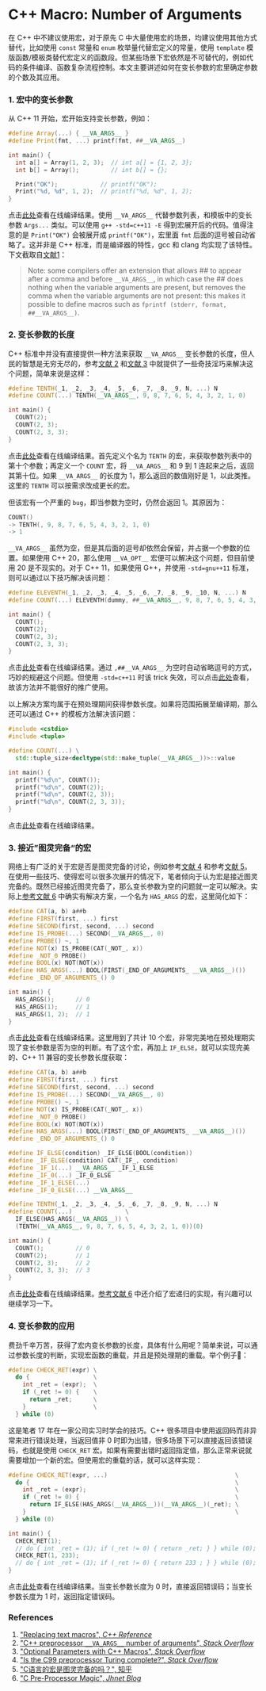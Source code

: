 # C++ Macro: Number of Arguments

在 C++ 中不建议使用宏，对于原先 C 中大量使用宏的场景，均建议使用其他方式替代，比如使用 `const` 常量和 `enum` 枚举量代替宏定义的常量，使用 `template` 模版函数/模板类替代宏定义的函数段。但某些场景下宏依然是不可替代的，例如代码的条件编译、函数复杂流程控制。本文主要讲述如何在变长参数的宏里确定参数的个数及其应用。

### 1. 宏中的变长参数

从 C++ 11 开始，宏开始支持变长参数，例如：

```cpp
#define Array(...) { __VA_ARGS__ }
#define Print(fmt, ...) printf(fmt, ##__VA_ARGS__)

int main() {
  int a[] = Array(1, 2, 3);  // int a[] = {1, 2, 3};
  int b[] = Array();         // int b[] = {};

  Print("OK");            // printf("OK");
  Print("%d, %d", 1, 2);  // printf("%d, %d", 1, 2);
}
```

点击[此处](https://godbolt.org/z/uVUwWq)查看在线编译结果。使用 `__VA_ARGS__` 代替参数列表，和模板中的变长参数 `Args...` 类似。可以使用 `g++ -std=c++11 -E` 得到宏展开后的代码。值得注意的是 `Print("OK")` 会被展开成 `printf("OK")`，宏里面 `fmt` 后面的逗号被自动省略了。这并非是 C++ 标准，而是编译器的特性，gcc 和 clang 均实现了该特性。下文截取自[文献1](https://en.cppreference.com/w/cpp/preprocessor/replace)：

> Note: some compilers offer an extension that allows ## to appear after a comma and before `__VA_ARGS__`, in which case the ## does nothing when the variable arguments are present, but removes the comma when the variable arguments are not present: this makes it possible to define macros such as `fprintf (stderr, format, ##__VA_ARGS__)`.

### 2. 变长参数的长度

C++ 标准中并没有直接提供一种方法来获取 `__VA_ARGS__` 变长参数的长度，但人民的智慧是无穷无尽的，参考[文献 2](https://stackoverflow.com/questions/2124339/c-preprocessor-va-args-number-of-arguments) 和[文献 3](https://stackoverflow.com/questions/3046889/optional-parameters-with-c-macros/3048361) 中就提供了一些奇技淫巧来解决这个问题，简单来说是这样：

```cpp
#define TENTH(_1, _2, _3, _4, _5, _6, _7, _8, _9, N, ...) N
#define COUNT(...) TENTH(__VA_ARGS__, 9, 8, 7, 6, 5, 4, 3, 2, 1, 0)

int main() {
  COUNT(2);
  COUNT(2, 3);
  COUNT(2, 3, 3);
}
```

点击[此处](https://godbolt.org/z/HhM46C)查看在线编译结果。首先定义个名为 `TENTH` 的宏，来获取参数列表中的第十个参数；再定义一个 `COUNT` 宏，将 `__VA_ARGS__` 和 9 到 1 连起来之后，返回其第十位。如果 `__VA_ARGS__` 的长度为 1，那么返回的数值刚好是 1，以此类推。这里的 `TENTH` 可以按需求改成更长的宏。

但该宏有一个严重的 `bug`，即当参数为空时，仍然会返回 1。其原因为：

```cpp
COUNT()
-> TENTH(, 9, 8, 7, 6, 5, 4, 3, 2, 1, 0)
-> 1
```

`__VA_ARGS__` 虽然为空，但是其后面的逗号却依然会保留，并占据一个参数的位置。如果使用 C++ 20，那么使用 `__VA_OPT__` 宏便可以解决这个问题，但目前使用 20 是不现实的。对于 C++ 11，如果使用 G++，并使用 `-std=gnu++11` 标准，则可以通过以下技巧解决该问题：

```cpp
#define ELEVENTH(_1, _2, _3, _4, _5, _6, _7, _8, _9, _10, N, ...) N
#define COUNT(...) ELEVENTH(dummy, ##__VA_ARGS__, 9, 8, 7, 6, 5, 4, 3, 2, 1, 0)

int main() {
  COUNT();
  COUNT(2);
  COUNT(2, 3);
  COUNT(2, 3, 3);
}
```

点击[此处](https://godbolt.org/z/wDzRpE)查看在线编译结果。通过 `,##__VA_ARGS__` 为空时自动省略逗号的方式，巧妙的规避这个问题。但使用 `-std=c++11` 时该 trick 失效，可以点击[此处](https://godbolt.org/z/cgmXBB)查看，故该方法并不能很好的推广使用。

以上解决方案均属于在预处理期间获得参数长度。如果将范围拓展至编译期，那么还可以通过 C++ 的模板方法解决该问题：

```cpp
#include <cstdio>
#include <tuple>

#define COUNT(...) \
  std::tuple_size<decltype(std::make_tuple(__VA_ARGS__))>::value

int main() {
  printf("%d\n", COUNT());
  printf("%d\n", COUNT(2));
  printf("%d\n", COUNT(2, 3));
  printf("%d\n", COUNT(2, 3, 3));
}
```

点击[此处](https://godbolt.org/z/G8eE2V)查看在线编译结果。

### 3. 接近”图灵完备“的宏

网络上有广泛的关于宏是否是图灵完备的讨论，例如参考[文献 4](https://stackoverflow.com/questions/3136686/is-the-c99-preprocessor-turing-complete) 和参考[文献 5](https://www.zhihu.com/question/36183392)。在使用一些技巧、使得宏可以很多次展开的情况下，笔者倾向于认为宏是接近图灵完备的。既然已经接近图灵完备了，那么变长参数为空的问题就一定可以解决。实际上[参考文献 6](http://jhnet.co.uk/articles/cpp_magic) 中确实有解决方案，一个名为 `HAS_ARGS` 的宏，这里简化如下：

```cpp
#define CAT(a, b) a##b
#define FIRST(first, ...) first
#define SECOND(first, second, ...) second
#define IS_PROBE(...) SECOND(__VA_ARGS__, 0)
#define PROBE() ~, 1
#define NOT(x) IS_PROBE(CAT(_NOT_, x))
#define _NOT_0 PROBE()
#define BOOL(x) NOT(NOT(x))
#define HAS_ARGS(...) BOOL(FIRST(_END_OF_ARGUMENTS_ __VA_ARGS__)())
#define _END_OF_ARGUMENTS_() 0

int main() {
  HAS_ARGS();      // 0
  HAS_ARGS(1);     // 1
  HAS_ARGS(1, 2);  // 1
}
```

点击[此处](https://godbolt.org/z/jT4mqx)查看在线编译结果。这里用到了共计 10 个宏，非常完美地在预处理期实现了变长参数是否为空的判断。有了这个宏，再加上 `IF_ELSE`，就可以实现完美的、C++ 11 兼容的变长参数长度获取：

```cpp
#define CAT(a, b) a##b
#define FIRST(first, ...) first
#define SECOND(first, second, ...) second
#define IS_PROBE(...) SECOND(__VA_ARGS__, 0)
#define PROBE() ~, 1
#define NOT(x) IS_PROBE(CAT(_NOT_, x))
#define _NOT_0 PROBE()
#define BOOL(x) NOT(NOT(x))
#define HAS_ARGS(...) BOOL(FIRST(_END_OF_ARGUMENTS_ __VA_ARGS__)())
#define _END_OF_ARGUMENTS_() 0

#define IF_ELSE(condition) _IF_ELSE(BOOL(condition))
#define _IF_ELSE(condition) CAT(_IF_, condition)
#define _IF_1(...) __VA_ARGS__ _IF_1_ELSE
#define _IF_0(...) _IF_0_ELSE
#define _IF_1_ELSE(...)
#define _IF_0_ELSE(...) __VA_ARGS__

#define TENTH(_1, _2, _3, _4, _5, _6, _7, _8, _9, N, ...) N
#define COUNT(...)               \
  IF_ELSE(HAS_ARGS(__VA_ARGS__)) \
  (TENTH(__VA_ARGS__, 9, 8, 7, 6, 5, 4, 3, 2, 1, 0))(0)

int main() {
  COUNT();         // 0
  COUNT(2);        // 1
  COUNT(2, 3);     // 2
  COUNT(2, 3, 3);  // 3
}
```

点击[此处](https://godbolt.org/z/taaXeQ)查看在线编译结果。[参考文献 6](http://jhnet.co.uk/articles/cpp_magic) 中还介绍了宏递归的实现，有兴趣可以继续学习一下。

### 4. 变长参数的应用

费劲千辛万苦，获得了宏内变长参数的长度，具体有什么用呢？简单来说，可以通过参数长度的判断，实现宏函数的重载，并且是预处理期的重载。举个例子🌰：

```cpp
#define CHECK_RET(expr) \
  do {                  \
    int _ret = (expr);  \
    if (_ret != 0) {    \
      return _ret;      \
    }                   \
  } while (0)
```

这是笔者 17 年在一家公司实习时学会的技巧。C++ 很多项目中使用返回码而非异常来进行错误处理，当返回值非 0 时即为出错，很多场景下可以直接返回该错误码，也就是使用 `CHECK_RET` 宏。如果有需要出错时返回指定值，那么正常来说就需要增加一个新的宏。但使用宏的重载的话，就可以这样实现：

```cpp
#define CHECK_RET(expr, ...)                                    \
  do {                                                          \
    int _ret = (expr);                                          \
    if (_ret != 0) {                                            \
      return IF_ELSE(HAS_ARGS(__VA_ARGS__))(__VA_ARGS__)(_ret); \
    }                                                           \
  } while (0)

int main() {
  CHECK_RET(1);
  // do { int _ret = (1); if (_ret != 0) { return _ret; } } while (0);
  CHECK_RET(1, 233);
  // do { int _ret = (1); if (_ret != 0) { return 233 ; } } while (0);
}
```

点击[此处](https://godbolt.org/z/tJ5UwQ)查看在线编译结果。当变长参数长度为 0 时，直接返回错误码；当变长参数长度为 1 时，返回指定错误码。

### References

1. ["Replacing text macros", *C++ Reference*](https://en.cppreference.com/w/cpp/preprocessor/replace)
2. ["C++ preprocessor `__VA_ARGS__` number of arguments", *Stack Overflow*](https://stackoverflow.com/questions/2124339/c-preprocessor-va-args-number-of-arguments)
3. ["Optional Parameters with C++ Macros", *Stack Overflow*](https://stackoverflow.com/questions/3046889/optional-parameters-with-c-macros/3048361)
4. ["Is the C99 preprocessor Turing complete?", *Stack Overflow*](https://stackoverflow.com/questions/3136686/is-the-c99-preprocessor-turing-complete)
5. ["C语言的宏是图灵完备的吗？", 知乎](https://www.zhihu.com/question/36183392)
6. ["C Pre-Processor Magic", *Jhnet Blog*](http://jhnet.co.uk/articles/cpp_magic)
